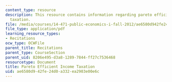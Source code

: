 ```yaml
---
content_type: resource
description: This resource contains information regarding pareto efficient income
  taxation.
file: /media/courses/14-471-public-economics-i-fall-2012/ae6580d942fe24d0a332ea2903e00e6c_MIT14_471F12_Pareto_pres.pdf
file_type: application/pdf
learning_resource_types:
- Recitations
ocw_type: OCWFile
parent_title: Recitations
parent_type: CourseSection
parent_uid: 8206e495-d3a8-1289-7844-ff27c7536468
resourcetype: Document
title: Pareto Efficient Income Taxation
uid: ae6580d9-42fe-24d0-a332-ea2903e00e6c
---
```

